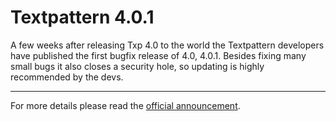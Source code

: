 # Textpattern 4.0.1

A few weeks after releasing Txp 4.0 to the world the Textpattern developers have published the first bugfix release of 4.0, 4.0.1. Besides fixing many small bugs it also closes a security hole, so updating is highly recommended by the devs.

-------------------------------



For more details please read the <a href="http://textpattern.com/weblog/61/textpattern-401-released">official announcement</a>.